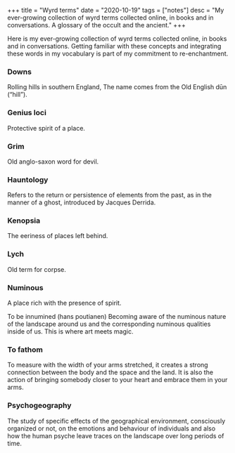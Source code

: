 +++
title = "Wyrd terms"
date = "2020-10-19"
tags = ["notes"]
desc = "My ever-growing collection of wyrd terms collected online, in books and in conversations. A glossary of the occult and the ancient."
+++

Here is my ever-growing collection of wyrd terms collected online, in books and in conversations. Getting familiar with these concepts and integrating these words in my vocabulary is part of my commitment to re-enchantment.

### Downs
Rolling hills in southern England, The name comes from the Old English dūn (“hill”).

### Genius loci
Protective spirit of a place.

### Grim
Old anglo-saxon word for devil.

### Hauntology
Refers to the return or persistence of elements from the past, as in the manner of a ghost, introduced by Jacques Derrida.

### Kenopsia
The eeriness of places left behind.

### Lych
Old term for corpse.

### Numinous
A place rich with the presence of spirit.

To be innumined (hans poutianen)
Becoming aware of the numinous nature of the landscape around us and the corresponding numinous qualities inside of us. This is where art meets magic.

### To fathom
To measure with the width of your arms stretched, it creates a strong connection between the body and the space and the land. It is also the action of bringing somebody closer to your heart and embrace them in your arms.

### Psychogeography
The study of specific effects of the geographical environment, consciously organized or not, on the emotions and behaviour of individuals and also how the human psyche leave traces on the landscape over long periods of time.
